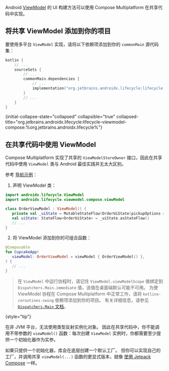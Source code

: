 [//]: # (title: 共享 ViewModel)

Android [ViewModel](https://developer.android.com/topic/libraries/architecture/viewmodel) 的 UI 构建方法可以使用 Compose Multiplatform 在共享代码中实现。

## 将共享 ViewModel 添加到你的项目

要使用多平台 `ViewModel` 实现，请将以下依赖项添加到你的 `commonMain` 源代码集：

```kotlin
kotlin {
    // ...
    sourceSets {
        // ...
        commonMain.dependencies {
            // ...
            implementation("org.jetbrains.androidx.lifecycle:lifecycle-viewmodel-compose:%org.jetbrains.androidx.lifecycle%")
        }
        // ...
    }
}
```
{initial-collapse-state="collapsed" collapsible="true" collapsed-title="org.jetbrains.androidx.lifecycle:lifecycle-viewmodel-compose:%org.jetbrains.androidx.lifecycle%"}

## 在共享代码中使用 ViewModel

Compose Multiplatform 实现了共享的 `ViewModelStoreOwner` 接口，因此在共享代码中使用 `ViewModel` 类与 Android 最佳实践并无太大区别。

参考 [导航示例](https://github.com/JetBrains/compose-multiplatform/tree/0e38f58b42d23ff6d0ad30b119d34fa1cd6ccedb/examples/nav_cupcake)：

1. 声明 ViewModel 类：

```kotlin
import androidx.lifecycle.ViewModel
import androidx.lifecycle.viewmodel.compose.viewModel

class OrderViewModel : ViewModel() {
   private val _uiState = MutableStateFlow(OrderUiState(pickupOptions = pickupOptions()))
   val uiState: StateFlow<OrderUiState> = _uiState.asStateFlow()
   // ...
}
```

2. 将 ViewModel 添加到你的可组合函数：

```kotlin
@Composable
fun CupcakeApp(
   viewModel: OrderViewModel = viewModel { OrderViewModel() },
) {
   // ...
}
```

> 在 `ViewModel` 中运行协程时，请记住 `ViewModel.viewModelScope` 值绑定到 `Dispatchers.Main.immediate` 值，该值在桌面端默认可能不可用。
> 为使 ViewModel 协程在 Compose Multiplatform 中正常工作，请将 `kotlinx-coroutines-swing` 依赖项添加到你的项目。
> 有关详细信息，请参见 [`Dispatchers.Main` 文档](https://kotlinlang.org/api/kotlinx.coroutines/kotlinx-coroutines-core/kotlinx.coroutines/-dispatchers/-main.html)。
> 
{style="tip"}

在非 JVM 平台，无法使用类型反射实例化对象。
因此在共享代码中，你不能调用不带参数的 `viewModel()` 函数：每次创建 `ViewModel` 实例时，你都需要至少提供一个初始化器作为实参。

如果只提供一个初始化器，库会在底层创建一个默认工厂。
但你可以实现自己的工厂，并调用共享 `viewModel(...)` 函数的更显式版本，就像 [使用 Jetpack Compose](https://developer.com/topic/libraries/architecture/viewmodel#jetpack-compose) 一样。